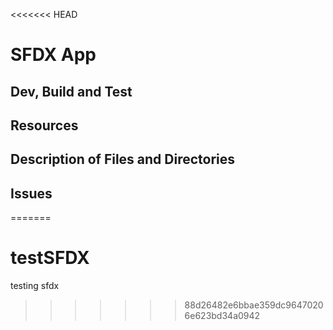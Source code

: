 <<<<<<< HEAD
# SFDX  App

## Dev, Build and Test


## Resources


## Description of Files and Directories


## Issues


=======
# testSFDX
testing sfdx
>>>>>>> 88d26482e6bbae359dc96470206e623bd34a0942
